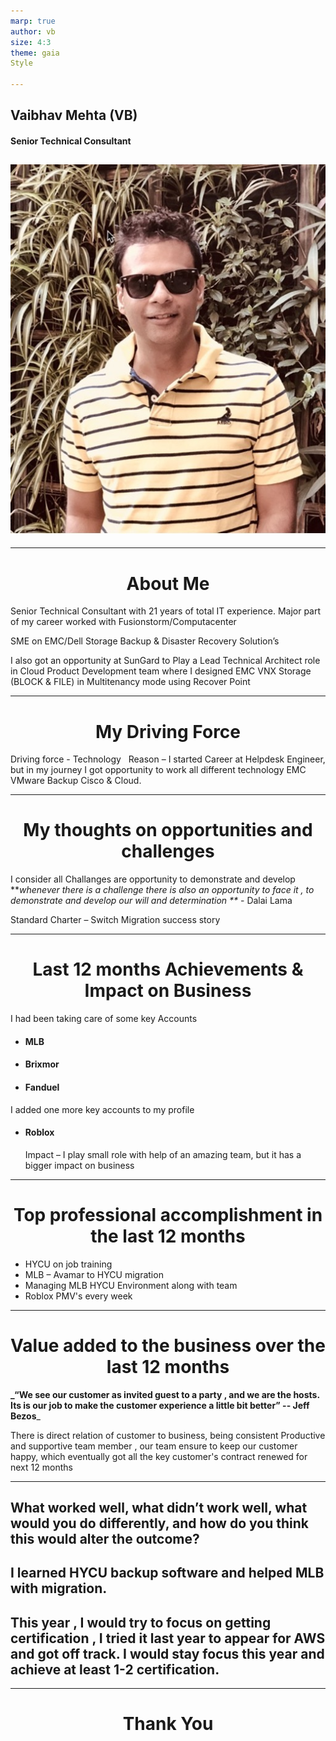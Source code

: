 ```yaml
---
marp: true
author: vb
size: 4:3
theme: gaia
Style

---
```

## Vaibhav Mehta (VB)
#### Senior Technical Consultant


![bg left:50%](vb.jpg)
----
-----
# About Me
Senior Technical Consultant with 21 years of total IT experience. Major part of my career worked with Fusionstorm/Computacenter 

SME on EMC/Dell Storage Backup & Disaster Recovery Solution’s 


I also got an opportunity at SunGard to Play a Lead Technical Architect role in Cloud Product Development team where I  designed EMC VNX Storage (BLOCK & FILE) in Multitenancy mode using Recover Point 

---
# My Driving Force


 Driving force - Technology 
&nbsp;
 Reason – I started Career at Helpdesk Engineer, but in my journey I got opportunity to work all different technology EMC VMware Backup Cisco & Cloud.

----
# My thoughts on opportunities and challenges

 I consider all Challanges are opportunity to demonstrate and develop
&nbsp;
**_whenever there is a challenge there is also an opportunity to face it , to demonstrate and develop our will and determination **_	- Dalai Lama
&nbsp;

Standard Charter – Switch Migration success story

---

# Last 12 months Achievements & Impact on Business
 I had been taking care of some key Accounts
- #### MLB
- #### Brixmor
- #### Fanduel 
I added one more key accounts to my profile 
- ####  Roblox

   Impact – I play small role with help of an amazing team, but it has a bigger impact on business 
---
# Top professional accomplishment in the last 12 months


- HYCU on job training
- MLB – Avamar to HYCU migration
- Managing MLB HYCU Environment along with team
- Roblox PMV's every week 

---
#   Value added to the business over the last 12 months

**_“We see our customer as invited guest to a party , and we are the hosts. Its is our job to make the customer experience a little bit better” -- Jeff Bezos**_
&nbsp;

There is direct relation of customer to business, being consistent Productive and supportive team member , our team ensure to keep our customer happy, which eventually got all the key customer's contract renewed for next 12 months

---

## What worked well, what didn’t work well, what would you do differently, and how do you think this would alter the outcome?

## I learned HYCU backup software and helped MLB with migration.

## This year , I would try to focus on getting certification , I tried it last year to appear for AWS and got off track. I would stay focus this year and achieve at least 1-2 certification. 

---
<style>
h1{
text-align: center;
}
</style>

  #                                   Thank You


